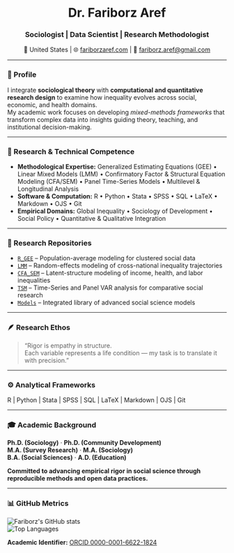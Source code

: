 <div align="center">

# Dr. Fariborz Aref  
### Sociologist  |  Data Scientist  |  Research Methodologist  

📍 United States  |  🌐 [fariborzaref.com](https://fariborzaref.com)  |  📧 fariborz.aref@gmail.com  

</div>


---

### 🧭 Profile  
I integrate **sociological theory** with **computational and quantitative research design** to examine how inequality evolves across social, economic, and health domains.  
My academic work focuses on developing *mixed-methods frameworks* that transform complex data into insights guiding theory, teaching, and institutional decision-making.

---

### 🔬 Research & Technical Competence  
- **Methodological Expertise:** Generalized Estimating Equations (GEE) • Linear Mixed Models (LMM) • Confirmatory Factor & Structural Equation Modeling (CFA/SEM) • Panel Time-Series Models • Multilevel & Longitudinal Analysis  
- **Software & Computation:** R • Python • Stata • SPSS • SQL • LaTeX • Markdown • OJS • Git  
- **Empirical Domains:** Global Inequality • Sociology of Development • Social Policy • Quantitative & Qualitative Integration  

---

### 🧩 Research Repositories  
- [`R_GEE`](https://github.com/fariborzaref/R_GEE) – Population-average modeling for clustered social data  
- [`LMM`](https://github.com/fariborzaref/LMM) – Random-effects modeling of cross-national inequality trajectories  
- [`CFA_SEM`](https://github.com/fariborzaref/CFA_SEM) – Latent-structure modeling of income, health, and labor inequalities  
- [`TSM`](https://github.com/fariborzaref/TSM) – Time-Series and Panel VAR analysis for comparative social research  
- [`Models`](https://github.com/fariborzaref/Models) – Integrated library of advanced social science models  

---

### 🪶 Research Ethos  
> “Rigor is empathy in structure.  
> Each variable represents a life condition — my task is to translate it with precision.”  

---

### ⚙️ Analytical Frameworks  
R | Python | Stata | SPSS | SQL | LaTeX | Markdown | OJS | Git  

---

### 🎓  Academic Background 
**Ph.D. (Sociology)** · **Ph.D. (Community Development)**  
**M.A. (Survey Research)** · **M.A. (Sociology)**  
**B.A. (Social Sciences)** · **A.D. (Education)**  

**Committed to advancing empirical rigor in social science through reproducible methods and open data practices.**

---
### 📊 GitHub Metrics  
![Fariborz's GitHub stats](https://github-readme-stats.vercel.app/api?username=fariborzaref&show_icons=true&theme=transparent&hide_border=true)  
![Top Languages](https://github-readme-stats.vercel.app/api/top-langs/?username=fariborzaref&layout=compact&theme=transparent&hide_border=true&v=2)  

**Academic Identifier:** [ORCID 0000-0001-6622-1824](https://orcid.org/0000-0001-6622-1824)



